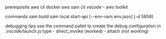 prerequisite
aws cli
docker
aws sam cli
vscode - aws toolkit

commands
sam build
sam local start-api [--env-vars env.json] [-d 5858]


debugging tips
use the command pallet to create the debug configuration in .vscode/launch.js
  type - direct_invoke (worked)
       - attach (not working)

